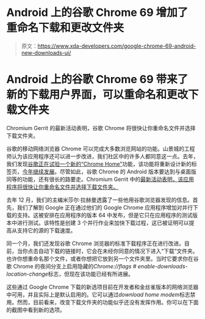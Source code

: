 # Android 上的谷歌 Chrome 69 增加了重命名下载和更改文件夹

> 原文：<https://www.xda-developers.com/google-chrome-69-android-new-downloads-ui/>

# Android 上的谷歌 Chrome 69 带来了新的下载用户界面，可以重命名和更改下载文件夹

Chromium Gerrit 的最新活动表明，谷歌 Chrome 将很快让你重命名文件并选择下载文件夹。

谷歌的移动网络浏览器 Chrome 可以完成大多数浏览网站的功能。山景城的工程师认为该应用程序还可以进一步改进，我们社区中的许多人都同意这一点。去年，我们发现[谷歌正在试验一个新的“Chrome Home”](https://www.xda-developers.com/googles-experimental-chrome-home-gets-a-redesigned-new-tab-page/)功能，该功能将重新设计新的标签页，[今年继续发展](https://www.xda-developers.com/hands-on-google-chromes-new-duplex-split-toolbar-ui-replaces-chrome-home/)。尽管如此，谷歌 Chrome 的 Android 版本要达到与桌面版同等的功能，还有很长的路要走。Chromium Gerrit 中的[最新活动表明，该应用程序将很快让你重命名文件并选择下载文件夹。](https://chromium-review.googlesource.com/c/chromium/src/+/1137841)

去年 12 月，我们的主编米莎尔·拉赫曼透露了一些他用谷歌浏览器发现的信息。首先，我们了解到 Google 正在通过他们的 Google Chrome 应用程序增加对并行下载的支持。这被安排在应用程序的版本 64 中发布，但是它只在应用程序的测试版本中进行测试。该特性是创建 3 个并行作业来加快下载过程，这已被证明可以提高从支持它的源的下载速度。

同一个月，我们还发现谷歌 Chrome 浏览器的标准下载程序正在进行改进。目前，当你点击自动下载的链接时，它会在未经你同意的情况下进入“下载”文件夹。也许你想重命名那个文件，或者你想把它放到另一个文件夹里。当时它要求你在谷歌 Chrome 的夜间分支上启用隐藏的*Chrome://flags # enable-downloads-location-change*标志，但现在该功能已经有所进展。

这些通过 Google Chrome 下载的新选项目前在开发者和金丝雀版本的网络浏览器中可用，并且实际上是默认启用的。它可以通过*download home modem*标志禁用。然而，目前看来，改变下载文件夹的功能似乎还没有发挥作用。你可以在下面的截图中看到新的选项。